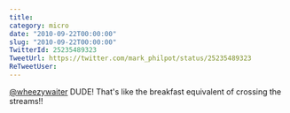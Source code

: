 ```yaml
---
title: 
category: micro
date: "2010-09-22T00:00:00"
slug: "2010-09-22T00:00:00"
TwitterId: 25235489323
TweetUrl: https://twitter.com/mark_philpot/status/25235489323
ReTweetUser: 
---
```


[@wheezywaiter](https://twitter.com/wheezywaiter) DUDE! That's like the breakfast equivalent of crossing the streams!!
